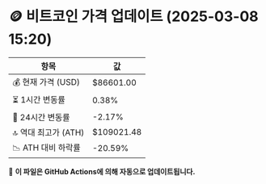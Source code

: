 # 🪙 비트코인 가격 업데이트 (2025-03-08 15:20)

| 항목                | 값 |
|--------------------|----------------|
| 💰 현재 가격 (USD) | $86601.00 |
| ⏳ 1시간 변동률    | 0.38% |
| 📆 24시간 변동률   | -2.17% |
| 🔝 역대 최고가 (ATH) | $109021.48 |
| 📉 ATH 대비 하락률 | -20.59% |

🔄 **이 파일은 GitHub Actions에 의해 자동으로 업데이트됩니다.**
